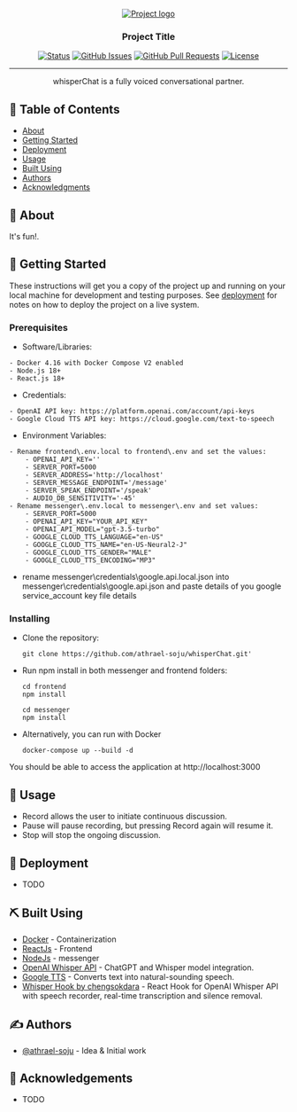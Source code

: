 <p align="center">
  <a href="" rel="noopener">
 <img src="https://github.com/athrael-soju/whisperChat/blob/main/Landing-s.png" alt="Project logo"></a>
</p>

<h3 align="center">Project Title</h3>

<div align="center">

[![Status](https://img.shields.io/badge/status-active-success.svg)]()
[![GitHub Issues](https://img.shields.io/github/issues/athrael-soju/whisperChat)](https://github.com/athrael-soju/whisperChat/issues)
[![GitHub Pull Requests](https://img.shields.io/github/issues-pr/athrael-soju/whisperChat)](https://img.shields.io/github/issues-pr/athrael-soju/whisperChat)
[![License](https://img.shields.io/badge/license-MIT-blue.svg)](/LICENSE)

</div>

---

<p align="center"> whisperChat is a fully voiced conversational partner.
    <br> 
</p>

## 📝 Table of Contents

- [About](#about)
- [Getting Started](#getting_started)
- [Deployment](#deployment)
- [Usage](#usage)
- [Built Using](#built_using)
- [Authors](#authors)
- [Acknowledgments](#acknowledgement)

## 🧐 About <a name = "about"></a>

It's fun!.

## 🏁 Getting Started <a name = "getting_started"></a>

These instructions will get you a copy of the project up and running on your local machine for development and testing purposes. See [deployment](#deployment) for notes on how to deploy the project on a live system.

### Prerequisites

- Software/Libraries:

```
- Docker 4.16 with Docker Compose V2 enabled
- Node.js 18+
- React.js 18+
```

- Credentials:

```
- OpenAI API key: https://platform.openai.com/account/api-keys
- Google Cloud TTS API key: https://cloud.google.com/text-to-speech
```

- Environment Variables:

```
- Rename frontend\.env.local to frontend\.env and set the values:
    - OPENAI_API_KEY=''
    - SERVER_PORT=5000
    - SERVER_ADDRESS='http://localhost'
    - SERVER_MESSAGE_ENDPOINT='/message'
    - SERVER_SPEAK_ENDPOINT='/speak'
    - AUDIO_DB_SENSITIVITY='-45'
- Rename messenger\.env.local to messenger\.env and set values:
    - SERVER_PORT=5000
    - OPENAI_API_KEY="YOUR_API_KEY"
    - OPENAI_API_MODEL="gpt-3.5-turbo"
    - GOOGLE_CLOUD_TTS_LANGUAGE="en-US"
    - GOOGLE_CLOUD_TTS_NAME="en-US-Neural2-J"
    - GOOGLE_CLOUD_TTS_GENDER="MALE"
    - GOOGLE_CLOUD_TTS_ENCODING="MP3"
```

- rename messenger\credentials\google.api.local.json into messenger\credentials\google.api.json and paste details of you google service_account key file details

### Installing

- Clone the repository:
  ```
  git clone https://github.com/athrael-soju/whisperChat.git'
  ```
- Run npm install in both messenger and frontend folders:

  ```
  cd frontend
  npm install

  cd messenger
  npm install
  ```

- Alternatively, you can run with Docker
  ```
  docker-compose up --build -d
  ```

You should be able to access the application at http://localhost:3000

## 🎈 Usage <a name="usage"></a>

- Record allows the user to initiate continuous discussion.
- Pause will pause recording, but pressing Record again will resume it.
- Stop will stop the ongoing discussion.

## 🚀 Deployment <a name = "deployment"></a>

- TODO

## ⛏️ Built Using <a name = "built_using"></a>

- [Docker](https://www.docker.com/) - Containerization
- [ReactJs](https://react.dev/) - Frontend
- [NodeJs](https://nodejs.org/en/) - messenger
- [OpenAI Whisper API](https://openai.com/blog/introducing-chatgpt-and-whisper-apis) - ChatGPT and Whisper model integration.
- [Google TTS](https://cloud.google.com/text-to-speech/) - Converts text into natural-sounding speech.
- [Whisper Hook by chengsokdara](https://github.com/chengsokdara/use-whisper) - React Hook for OpenAI Whisper API with speech recorder, real-time transcription and silence removal.

## ✍️ Authors <a name = "authors"></a>

- [@athrael-soju](https://github.com/athrael-soju) - Idea & Initial work

## 🎉 Acknowledgements <a name = "acknowledgement"></a>

- TODO
